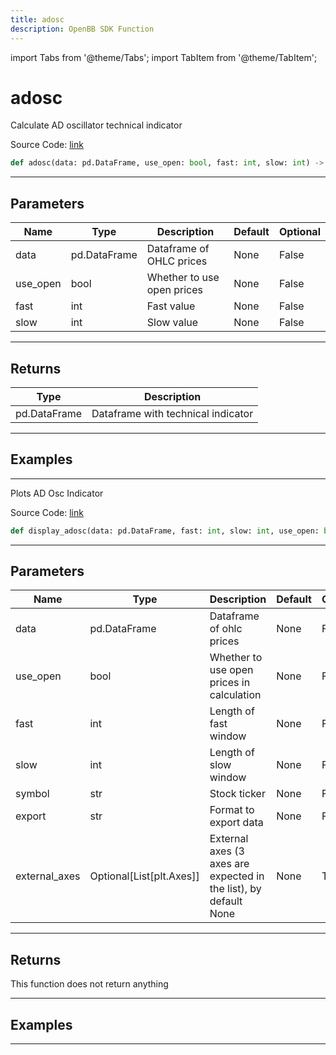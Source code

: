 ```yaml
---
title: adosc
description: OpenBB SDK Function
---
```


import Tabs from '@theme/Tabs';
import TabItem from '@theme/TabItem';

# adosc

<Tabs>
<TabItem value="model" label="Model" default>

Calculate AD oscillator technical indicator

Source Code: [link](https://github.com/OpenBB-finance/OpenBBTerminal/tree/main/openbb_terminal/common/technical_analysis/volume_model.py#L46)

```python
def adosc(data: pd.DataFrame, use_open: bool, fast: int, slow: int) -> DataFrame
```
---

## Parameters

| Name | Type | Description | Default | Optional |
| ---- | ---- | ----------- | ------- | -------- |
| data | pd.DataFrame | Dataframe of OHLC prices | None | False |
| use_open | bool | Whether to use open prices | None | False |
| fast | int | Fast value | None | False |
| slow | int | Slow value | None | False |

---

## Returns

| Type | Description |
| ---- | ----------- |
| pd.DataFrame | Dataframe with technical indicator |

---

## Examples

---



</TabItem>
<TabItem value="view" label="View">

Plots AD Osc Indicator

Source Code: [link](https://github.com/OpenBB-finance/OpenBBTerminal/tree/main/openbb_terminal/common/technical_analysis/volume_view.py#L141)

```python
def display_adosc(data: pd.DataFrame, fast: int, slow: int, use_open: bool, symbol: str, export: str, external_axes: Optional[List[matplotlib.axes._axes.Axes]]) -> None
```
---

## Parameters

| Name | Type | Description | Default | Optional |
| ---- | ---- | ----------- | ------- | -------- |
| data | pd.DataFrame | Dataframe of ohlc prices | None | False |
| use_open | bool | Whether to use open prices in calculation | None | False |
| fast | int | Length of fast window | None | False |
| slow | int | Length of slow window | None | False |
| symbol | str | Stock ticker | None | False |
| export | str | Format to export data | None | False |
| external_axes | Optional[List[plt.Axes]] | External axes (3 axes are expected in the list), by default None | None | True |

---

## Returns

This function does not return anything

---

## Examples

---



</TabItem>
</Tabs>